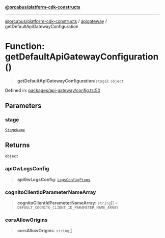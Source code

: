 [**@orcabus/platform-cdk-constructs**](../../../../README.md)

***

[@orcabus/platform-cdk-constructs](../../../../README.md) / [apigateway](../README.md) / getDefaultApiGatewayConfiguration

# Function: getDefaultApiGatewayConfiguration()

> **getDefaultApiGatewayConfiguration**(`stage`): `object`

Defined in: [packages/api-gateway/config.ts:50](https://github.com/OrcaBus/platform-cdk-constructs/blob/main/packages/api-gateway/config.ts#L50)

## Parameters

### stage

[`StageName`](../../sharedConfig/namespaces/account/type-aliases/StageName.md)

## Returns

`object`

### apiGwLogsConfig

> **apiGwLogsConfig**: [`LogsConfigProps`](../interfaces/LogsConfigProps.md)

### cognitoClientIdParameterNameArray

> **cognitoClientIdParameterNameArray**: `string`[] = `DEFAULT_COGNITO_CLIENT_ID_PARAMETER_NAME_ARRAY`

### corsAllowOrigins

> **corsAllowOrigins**: `string`[]
